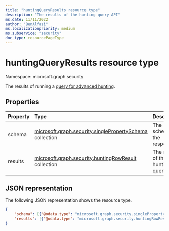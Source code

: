 ```yaml
---
title: "huntingQueryResults resource type"
description: "The results of the hunting query API"
ms.date: 11/11/2022
author: "BenAlfasi"
ms.localizationpriority: medium
ms.subservice: "security"
doc_type: resourcePageType
---
```


# huntingQueryResults resource type

Namespace: microsoft.graph.security

The results of running a [query for advanced hunting](../api/security-security-runhuntingquery.md).

## Properties
|Property|Type|Description|
|:---|:---|:---|
|schema|[microsoft.graph.security.singlePropertySchema](../resources/security-singlepropertyschema.md) collection|The schema for the response.|
|results|[microsoft.graph.security.huntingRowResult](../resources/security-huntingrowresult.md) collection|The results of the hunting query.|

## JSON representation
The following JSON representation shows the resource type.
<!-- {
  "blockType": "resource",
  "@odata.type": "microsoft.graph.security.huntingQueryResults"
}
-->
``` json
{
    "schema": [{"@odata.type": "microsoft.graph.security.singlePropertySchema"}],
    "results": [{"@odata.type": "microsoft.graph.security.huntingRowResult"}]
}
```